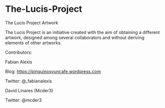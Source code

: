 # The-Lucis-Project
The Lucis Project Artwork

The Lucis Project is an initiative created with the aim of obtaining a different artwork, designed among several collaborators and without deriving elements of other artworks.

Contributors:

Fabian Alexis

Blog:
https://pinguinosyuncafe.wordpress.com

Twitter: @_fabianalexis

David Linares (Mcder3)

Twitter: @mcder3
